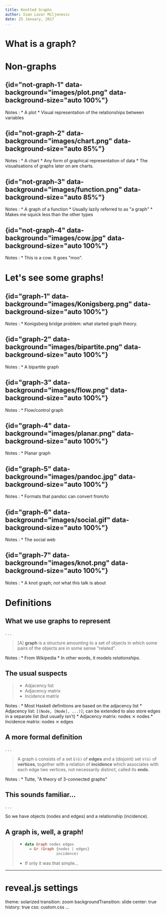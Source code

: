 ```yaml
---
title: Knotted Graphs
author: Ivan Lazar Miljenovic
date: 25 January, 2017
...
```


What is a graph?
================

Non-graphs
==========

## {id="not-graph-1" data-background="images/plot.png" data-background-size="auto 100%"}

Notes
:   * A plot
    * Visual representation of the relationships between variables

## {id="not-graph-2" data-background="images/chart.png" data-background-size="auto 85%"}

Notes
:   * A chart
    * Any form of graphical representation of data
    * The visualisations of graphs later on are charts.

## {id="not-graph-3" data-background="images/function.png" data-background-size="auto 85%"}

Notes
:   * A graph of a function
    * Usually lazily referred to as "a graph"
    * Makes me squick less than the other types

## {id="not-graph-4" data-background="images/cow.jpg" data-background-size="auto 100%"}

Notes
:   * This is a cow.  It goes "moo".

Let's see some graphs!
======================

## {id="graph-1" data-background="images/Konigsberg.png" data-background-size="auto 100%"}

Notes
:   * Konigsberg bridge problem: what started graph theory.

## {id="graph-2" data-background="images/bipartite.png" data-background-size="auto 100%"}

Notes
:   * A bipartite graph

## {id="graph-3" data-background="images/flow.png" data-background-size="auto 100%"}

Notes
:   * Flow/control graph

## {id="graph-4" data-background="images/planar.png" data-background-size="auto 100%"}

Notes
:   * Planar graph

## {id="graph-5" data-background="images/pandoc.jpg" data-background-size="auto 100%"}

Notes
:   * Formats that pandoc can convert from/to

## {id="graph-6" data-background="images/social.gif" data-background-size="auto 100%"}

Notes
:   * The social web

## {id="graph-7" data-background="images/knot.png" data-background-size="auto 100%"}

Notes
:   * A knot graph; _not_ what this talk is about

Definitions
===========

## What we use graphs to represent

. . .

> [A] **graph** is a structure amounting to a set of objects in which
> some pairs of the objects are in some sense "related".

Notes
:   * From Wikipedia
    * In other words, it models _relationships_.

## The usual suspects

> * Adjacency list
> * Adjacency matrix
> * Incidence matrix

Notes
:   * Most Haskell definitions are based on the adjacency list
    * Adjacency list: `[(Node, [Node], ...)]`; can be extended to also
      store edges in a separate list (but usually isn't)
    * Adjacency matrix: nodes ⨯ nodes
    * Incidence matrix: nodes ⨯ edges

## A more formal definition

. . .

> A graph `G` consists of a set `E(G)` of **edges** and a (disjoint)
> set `V(G)` of **vertices**, together with a relation of
> **incidence** which associates with each edge two vertices, not
> necessarily distinct, called its **ends**.

Notes
:   * Tutte, "A theory of 3-connected graphs"

## This sounds familiar...

. . .

So we have objects (nodes and edges) and a relationship (incidence).

## A graph is, well, a graph!

> *
>     ```haskell
>     data Graph nodes edges
>       = Gr (Graph {nodes | edges}
>                   incidence)
>     ```
> * If only it was that simple...

---
# reveal.js settings
theme: solarized
transition: zoom
backgroundTransition: slide
center: true
history: true
css: custom.css
...

